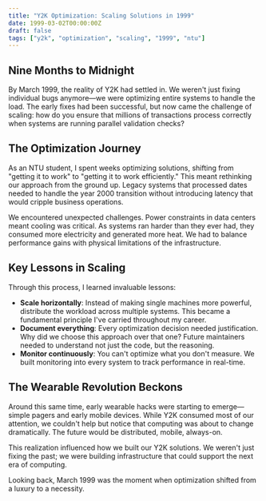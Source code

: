 ```yaml
---
title: "Y2K Optimization: Scaling Solutions in 1999"
date: 1999-03-02T00:00:00Z
draft: false
tags: ["y2k", "optimization", "scaling", "1999", "ntu"]
---
```


## Nine Months to Midnight

By March 1999, the reality of Y2K had settled in. We weren't just fixing individual bugs anymore—we were optimizing entire systems to handle the load. The early fixes had been successful, but now came the challenge of scaling: how do you ensure that millions of transactions process correctly when systems are running parallel validation checks?

## The Optimization Journey

As an NTU student, I spent weeks optimizing solutions, shifting from "getting it to work" to "getting it to work efficiently." This meant rethinking our approach from the ground up. Legacy systems that processed dates needed to handle the year 2000 transition without introducing latency that would cripple business operations.

We encountered unexpected challenges. Power constraints in data centers meant cooling was critical. As systems ran harder than they ever had, they consumed more electricity and generated more heat. We had to balance performance gains with physical limitations of the infrastructure.

## Key Lessons in Scaling

Through this process, I learned invaluable lessons:

- **Scale horizontally**: Instead of making single machines more powerful, distribute the workload across multiple systems. This became a fundamental principle I've carried throughout my career.
- **Document everything**: Every optimization decision needed justification. Why did we choose this approach over that one? Future maintainers needed to understand not just the code, but the reasoning.
- **Monitor continuously**: You can't optimize what you don't measure. We built monitoring into every system to track performance in real-time.

## The Wearable Revolution Beckons

Around this same time, early wearable hacks were starting to emerge—simple pagers and early mobile devices. While Y2K consumed most of our attention, we couldn't help but notice that computing was about to change dramatically. The future would be distributed, mobile, always-on.

This realization influenced how we built our Y2K solutions. We weren't just fixing the past; we were building infrastructure that could support the next era of computing.

Looking back, March 1999 was the moment when optimization shifted from a luxury to a necessity.

